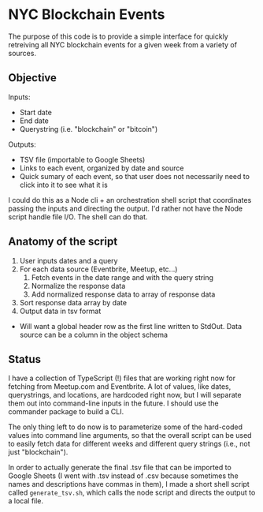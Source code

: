 # NYC Blockchain Events

The purpose of this code is to provide a simple interface for quickly retreiving all NYC blockchain events
for a given week from a variety of sources.

## Objective
Inputs:
- Start date
- End date
- Querystring (i.e. "blockchain" or "bitcoin")

Outputs:
- TSV file (importable to Google Sheets)
- Links to each event, organized by date and source
- Quick sumary of each event, so that user does not necessarily need to click into it to see what it is

I could do this as a Node cli + an orchestration shell script that coordinates passing the inputs and directing
the output. I'd rather not have the Node script handle file I/O. The shell can do that.

## Anatomy of the script
1. User inputs dates and a query
2. For each data source (Eventbrite, Meetup, etc...)
    1. Fetch events in the date range and with the query string
    2. Normalize the response data
    3. Add normalized response data to array of response data
3. Sort response data array by date
4. Output data in tsv format
- Will want a global header row as the first line written to StdOut. Data source can be a column in the object schema

## Status
I have a collection of TypeScript (!) files that are working right now for fetching from Meetup.com and Eventbrite.
A lot of values, like dates, querystrings, and locations, are hardcoded right now, but I will separate them out
into command-line inputs in the future. I should use the commander package to build a CLI.

The only thing left to do now is to parameterize some of the hard-coded values into command line
arguments, so that the overall script can be used to easily fetch data for different weeks
and different query strings (i.e., not just "blockchain").

In order to actually generate the final .tsv file that can be imported to Google Sheets (I went with .tsv instead
of .csv because sometimes the names and descriptions have commas in them), I made a short shell
script called `generate_tsv.sh`, which calls the node script and directs the output to a local file.
